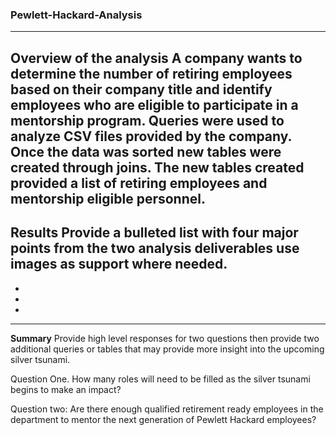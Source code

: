 ### Pewlett-Hackard-Analysis

-----------------------------------------------------------------------------------------------
 
 **Overview of the analysis** 
A company wants to determine the number of retiring employees based on their company title and  identify employees who are eligible to participate in a mentorship program. Queries were used to analyze CSV files provided by the company. Once the data was sorted new tables were created through joins. The new tables created provided a list of retiring employees and mentorship eligible personnel.
-------------------------------------------------------------------------------------------------
**Results**
    Provide a bulleted list with four major points from the two analysis deliverables use images as support where needed.
-

-

-

-



--------------------------------------------------------------------------------------------------
**Summary**
Provide high level responses for two questions then provide two additional queries or tables that may provide more insight into the upcoming silver tsunami.

Question One. How many roles will need to be filled as the silver tsunami begins to make an impact?


Question two: Are there enough qualified retirement ready employees in the department to mentor the next generation of Pewlett Hackard employees?
